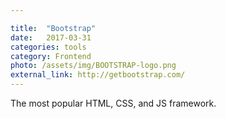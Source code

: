 ```yaml
---

title:  "Bootstrap"
date:   2017-03-31
categories: tools
category: Frontend
photo: /assets/img/BOOTSTRAP-logo.png
external_link: http://getbootstrap.com/
---
```

The most popular HTML, CSS, and JS framework.
